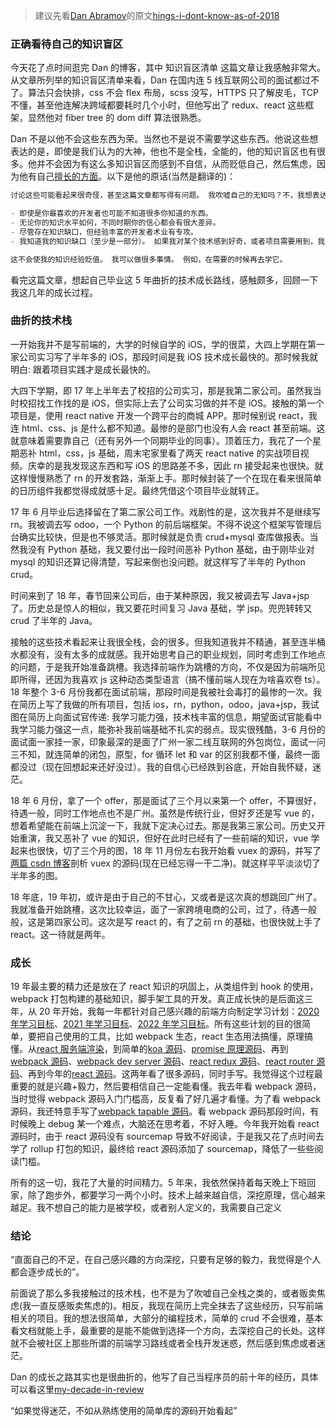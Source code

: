 > 建议先看[Dan Abramov](https://overreacted.io/)的原文[hings-i-dont-know-as-of-2018](https://overreacted.io/things-i-dont-know-as-of-2018/)

### 正确看待自己的知识盲区

今天花了点时间逛完 Dan 的博客，其中 知识盲区清单 这篇文章让我感触非常大。从文章所列举的知识盲区清单来看，Dan 在国内连 5 线互联网公司的面试都过不了。算法只会快排，css 不会 flex 布局，scss 没写，HTTPS 只了解皮毛，TCP 不懂，甚至他连解决跨域都要耗时几个小时，但他写出了 redux、react 这些框架，显然他对 fiber tree 的 dom diff 算法很熟悉。

Dan 不是以他不会这些东西为荣。当然也不是说不需要学这些东西。他说这些想表达的是，即使是我们认为的大神，他也不是全栈，全能的，他的知识盲区也有很多。他并不会因为有这么多知识盲区而感到不自信，从而贬低自己，然后焦虑，因为他有自己[擅长的方面](https://overreacted.io/the-elements-of-ui-engineering/)。以下是他的原话(当然是翻译的)：

```js
讨论这些可能看起来很奇怪，甚至这篇文章都写得有问题。 我吹嘘自己的无知吗？不，我想表达的是：

- 即使是你最喜欢的开发者也可能不知道很多你知道的东西。
- 无论你的知识水平如何，不同时期你的信心都会有很大差异。
- 尽管存在知识缺口，但经验丰富的开发者术业有专攻。
- 我知道我的知识缺口（至少是一部分）。 如果我对某个技术感到好奇，或者项目需要用到，我之后可以学习它。

这不会使我的知识经验贬值。 我可以做很多事情。 例如，在需要的时候再去学它。
```

看完这篇文章，想起自己毕业这 5 年曲折的技术成长路线，感触颇多，回顾一下我这几年的成长过程。

### 曲折的技术栈

一开始我并不是写前端的，大学的时候自学的 iOS，学的很菜，大四上学期在第一家公司实习写了半年多的 iOS，那段时间是我 iOS 技术成长最快的。那时候我就明白: 跟着项目实践才是成长最快的。

大四下学期，即 17 年上半年去了校招的公司实习，那是我第二家公司。虽然我当时校招找工作找的是 iOS，但实际上去了公司实习做的并不是 iOS。接触的第一个项目是，使用 react native 开发一个跨平台的商城 APP。那时候别说 react，我连 html、css、js 是什么都不知道。最惨的是部门也没有人会 react 甚至前端。这就意味着需要靠自己（还有另外一个同期毕业的同事）。顶着压力，我花了一个星期恶补 html，css，js 基础，周末宅家里看了两天 react native 的实战项目视频。庆幸的是我发现这东西和写 iOS 的思路差不多，因此 rn 接受起来也很快。就这样慢慢熟悉了 rn 的开发套路，渐渐上手。那时候封装了一个在现在看来很简单的日历组件我都觉得成就感十足。最终凭借这个项目毕业就转正。

17 年 6 月毕业后选择留在了第二家公司工作。戏剧性的是，这次我并不是继续写 rn。我被调去写 odoo，一个 Python 的前后端框架。不得不说这个框架写管理后台确实比较快，但是也不够灵活。那时候就是负责 crud+mysql 查库做报表。当然我没有 Python 基础，我又要付出一段时间恶补 Python 基础，由于刚毕业对 mysql 的知识还算记得清楚，写起来倒也没问题。就这样写了半年的 Python crud。

时间来到了 18 年，春节回来公司后，由于某种原因，我又被调去写 Java+jsp 了。历史总是惊人的相似，我又要花时间复习 Java 基础，学 jsp。兜兜转转又 crud 了半年的 Java。

接触的这些技术看起来让我很全栈，会的很多。但我知道我并不精通，甚至连半桶水都没有，没有太多的成就感。我开始思考自己的职业规划，同时考虑到工作地点的问题，于是我开始准备跳槽。我选择前端作为跳槽的方向，不仅是因为前端所见即所得，还因为我喜欢 js 这种动态类型语言（搞不懂前端人现在为啥喜欢卷 ts）。18 年整个 3-6 月份我都在面试前端，那段时间是我被社会毒打的最惨的一次。我在简历上写了我做的所有项目，包括 ios，rn，python，odoo，java+jsp，我试图在简历上向面试官传递: 我学习能力强，技术栈丰富的信息，期望面试官能看中我学习能力强这一点，能弥补我前端基础不扎实的弱点。现实很残酷，3-6 月份的面试面一家挂一家，印象最深的是面了广州一家二线互联网的外包岗位，面试一问三不知，就连简单的闭包，原型，for 循环 let 和 var 的区别我都不懂，最终一面都没过（现在回想起来还好没过）。我的自信心已经跌到谷底，开始自我怀疑，迷茫。

18 年 6 月份，拿了一个 offer，那是面试了三个月以来第一个 offer，不算很好，待遇一般，同时工作地点也不是广州。虽然是传统行业，但好歹还是写 vue 的，想着希望能在前端上沉淀一下，我就下定决心过去。那是我第三家公司。历史又开始重演，我又恶补了 vue 的知识，但好在此时已经有了一些前端的知识，vue 学起来也很快，切了三个月的图，18 年 11 月份左右我开始看 vuex 的源码，并写了[两篇 csdn 博客](https://blog.csdn.net/qq_20567691/article/details/81457869)剖析 vuex 的源码(现在已经忘得一干二净)。就这样平平淡淡切了半年多的图。

18 年底，19 年初，或许是由于自己的不甘心，又或者是这次真的想跳回广州了。我就准备开始跳槽，这次比较幸运，面了一家跨境电商的公司，过了，待遇一般般，这是第四家公司。这次是写 react 的，有了之前 rn 的基础，也很快就上手了 react。这一待就是两年。

### 成长

19 年最主要的精力还是放在了 react 知识的巩固上，从类组件到 hook 的使用，webpack 打包构建的基础知识，脚手架工具的开发。真正成长快的是后面这三年，从 20 年开始，我每一年都针对自己感兴趣的前端方向制定学习计划：[2020 年学习目标](https://github.com/lizuncong/Front-End-Development-Notes/blob/master/2020%E5%B9%B4%E5%AD%A6%E4%B9%A0%E7%9B%AE%E6%A0%87.md)、[2021 年学习目标](https://github.com/lizuncong/Front-End-Development-Notes/blob/master/2021%E5%B9%B4%E5%AD%A6%E4%B9%A0%E7%9B%AE%E6%A0%87.md)、[2022 年学习目标](https://github.com/lizuncong/Front-End-Development-Notes/blob/master/2022%E5%B9%B4%E5%AD%A6%E4%B9%A0%E7%9B%AE%E6%A0%87.md)。所有这些计划的目的很简单，要把自己使用的工具，比如 webpack 生态，react 生态用法搞懂，原理搞懂。从[react 服务端渲染](https://github.com/lizuncong/egg-react-ssr)，到简单的[koa 源码](https://github.com/lizuncong/mini-koa)、[promise 原理源码](https://github.com/lizuncong/mini-promise)、再到 [webpack 源码](https://github.com/lizuncong/mini-webpack)、[webpack dev server 源码](https://github.com/lizuncong/mini-webpack-dev-server)、[react redux 源码](https://github.com/lizuncong/mini-react-redux)、[react router 源码](https://github.com/lizuncong/mini-react-router)、再到今年的[react 源码](https://github.com/lizuncong/mini-react)。这两年看了很多源码，同时手写。我觉得这个过程最重要的就是兴趣+毅力，然后要相信自己一定能看懂。我去年看 webpack 源码，当时觉得 webpack 源码入门门槛高，反复看了好几遍才看懂。为了看 webpack 源码，我还特意手写了[webpack tapable 源码](https://github.com/lizuncong/mini-tapable)。看 webpack 源码那段时间，有时候晚上 debug 某一个难点，大脑还在思考着，不好入睡。今年我开始看 react 源码时，由于 react 源码没有 sourcemap 导致不好阅读，于是我又花了点时间去学了 rollup 打包的知识，最终给 react 源码添加了 sourcemap，降低了一些些阅读门槛。

所有的这一切，我花了大量的时间精力。5 年来，我依然保持着每天晚上下班回家，除了跑步外，都要学习一两个小时。技术上越来越自信，深挖原理，信心越来越足。我不想自己的能力是被学校，或者别人定义的，我需要自己定义

### 结论

“直面自己的不足，在自己感兴趣的方向深挖，只要有足够的毅力，我觉得是个人都会逐步成长的”。

前面说了那么多我接触过的技术栈，也不是为了吹嘘自己全栈之类的，或者贩卖焦虑(我一直反感贩卖焦虑的)。相反，我现在简历上完全抹去了这些经历，只写前端相关的项目。我的想法很简单，大部分的编程技术，简单的 crud 不会很难，基本看文档就能上手，最重要的是能不能做到选择一个方向，去深挖自己的长处。这样就不会被社区上那些所谓的前端学习路线或者全栈开发迷惑，然后感到焦虑或者迷茫。

Dan 的成长之路其实也是很曲折的，他写了自己当程序员的前十年的经历，具体可以看这里[my-decade-in-review](https://overreacted.io/my-decade-in-review/)

“如果觉得迷茫，不如从熟练使用的简单库的源码开始看起”
